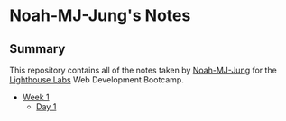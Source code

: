 # Noah-MJ-Jung's Notes

## Summary 
This repository contains all of the notes taken by [Noah-MJ-Jung](https://github.com/NoahJung) for the [Lighthouse Labs](https://www.lighthouselabs.ca/) Web Development Bootcamp.

* [Week 1](/Week_1)
  * [Day 1](/Week_1/Day_1)